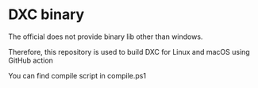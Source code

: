 # DXC binary

The official does not provide binary lib other than windows.

Therefore, this repository is used to build DXC for Linux and macOS using GitHub action

You can find compile script in compile.ps1
